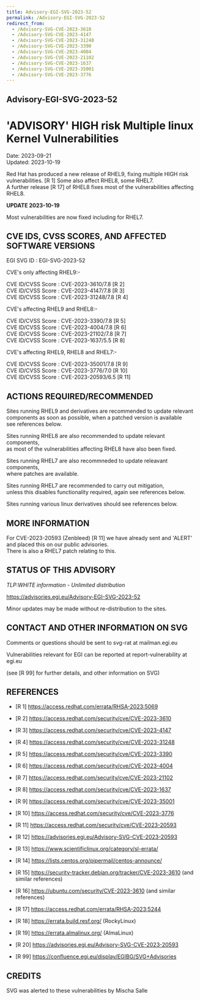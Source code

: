 ```yaml
---
title: Advisory-EGI-SVG-2023-52
permalink: /Advisory-EGI-SVG-2023-52
redirect_from:
  - /Advisory-SVG-CVE-2023-3610
  - /Advisory-SVG-CVE-2023-4147
  - /Advisory-SVG-CVE-2023-31248
  - /Advisory-SVG-CVE-2023-3390
  - /Advisory-SVG-CVE-2023-4004
  - /Advisory-SVG-CVE-2023-21102
  - /Advisory-SVG-CVE-2023-1637
  - /Advisory-SVG-CVE-2023-35001
  - /Advisory-SVG-CVE-2023-3776
---
```

## Advisory-EGI-SVG-2023-52

# 'ADVISORY' HIGH risk Multiple linux Kernel Vulnerabilities 

Date:        2023-09-21  
Updated:     2023-10-19

Red Hat has produced a new release of RHEL9, fixing multiple HIGH risk  
vulnerabilities. [R 1] 
Some also affect RHEL8, some RHEL7.  
A further release [R 17] of RHEL8 fixes most of the vulnerabilities affecting RHEL8.  

**UPDATE 2023-10-19** 

Most vulnerabilities are now fixed including for RHEL7.

## CVE IDS, CVSS SCORES, AND AFFECTED SOFTWARE VERSIONS

EGI SVG ID : EGI-SVG-2023-52 

CVE's only affecting RHEL9:- 
 
CVE ID/CVSS Score     : CVE-2023-3610/7.8 [R 2]  
CVE ID/CVSS Score     : CVE-2023-4147/7.8 [R 3]  
CVE ID/CVSS Score     : CVE-2023-31248/7.8 [R 4]  

CVE's affecting RHEL9 and RHEL8:- 

CVE ID/CVSS Score     : CVE-2023-3390/7.8 [R 5]  
CVE ID/CVSS Score     : CVE-2023-4004/7.8 [R 6]  
CVE ID/CVSS Score     : CVE-2023-21102/7.8 [R 7]  
CVE ID/CVSS Score     : CVE-2023-1637/5.5 [R 8]  

CVE's affecting RHEL9, RHEL8 and RHEL7:- 

CVE ID/CVSS Score     : CVE-2023-35001/7.8 [R 9]  
CVE ID/CVSS Score     : CVE-2023-3776/7.0 [R 10]  
CVE ID/CVSS Score     : CVE-2023-20593/6.5 [R 11]  
    
## ACTIONS REQUIRED/RECOMMENDED 

Sites running RHEL9 and derivatives are recommended to update relevant  
components as soon as possible, when a patched version is available  
see references below.  

Sites running RHEL8 are also recommended to update relevant components,  
as most of the vulnerabilities affecting RHEL8 have also been fixed. 
    
Sites running RHEL7 are also recommneded to update releavant components,  
where patches are available.

Sites running RHEL7 are recommended to carry out mitigation,  
unless this disables functionality required, again see references below. 

Sites running various linux derivatives should see references below. 

## MORE INFORMATION

For CVE-2023-20593 (Zenbleed) [R 11] we have already sent and 'ALERT'  
and placed this on our public advisories.  
There is also a RHEL7 patch relating to this. 

## STATUS OF THIS ADVISORY
                
_TLP:WHITE information - Unlimited distribution_  

 <https://advisories.egi.eu/Advisory-EGI-SVG-2023-52> 

Minor updates may be made without re-distribution to the sites. 

## CONTACT AND OTHER INFORMATION ON SVG

Comments or questions should be sent to 
	svg-rat at mailman.egi.eu

Vulnerabilities relevant for EGI can be reported at 
	report-vulnerability at egi.eu
    
(see [R 99] for further details, and other information on SVG) 
    
    
## REFERENCES

- [R 1] <https://access.redhat.com/errata/RHSA-2023:5069> 

- [R 2] <https://access.redhat.com/security/cve/CVE-2023-3610>
     
- [R 3] <https://access.redhat.com/security/cve/CVE-2023-4147>

- [R 4] <https://access.redhat.com/security/cve/CVE-2023-31248>

- [R 5] <https://access.redhat.com/security/cve/CVE-2023-3390>

- [R 6] <https://access.redhat.com/security/cve/CVE-2023-4004>

- [R 7] <https://access.redhat.com/security/cve/CVE-2023-21102> 
    
- [R 8] <https://access.redhat.com/security/cve/CVE-2023-1637>

- [R 9] <https://access.redhat.com/security/cve/CVE-2023-35001>

- [R 10] <https://access.redhat.com/security/cve/CVE-2023-3776>

- [R 11] <https://access.redhat.com/security/cve/CVE-2023-20593> 

- [R 12] <https://advisories.egi.eu/Advisory-SVG-CVE-2023-20593>

- [R 13] <https://www.scientificlinux.org/category/sl-errata/>

- [R 14] <https://lists.centos.org/pipermail/centos-announce/>

- [R 15] <https://security-tracker.debian.org/tracker/CVE-2023-3610>
(and similar references)
 
- [R 16] <https://ubuntu.com/security/CVE-2023-3610>
 (and similar references)
 
- [R 17] <https://access.redhat.com/errata/RHSA-2023:5244>

- [R 18] <https://errata.build.resf.org/>   (RockyLinux)

- [R 19] <https://errata.almalinux.org/> (AlmaLinux)

- [R 20] <https://advisories.egi.eu/Advisory-SVG-CVE-2023-20593>

- [R 99] <https://confluence.egi.eu/display/EGIBG/SVG+Advisories>

## CREDITS

SVG was alerted to these vulnerabilities by Mischa Salle


